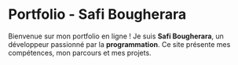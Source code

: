 # Portfolio - Safi Bougherara

Bienvenue sur mon portfolio en ligne ! Je suis **Safi Bougherara**, un développeur passionné par la **programmation**. Ce site présente mes compétences, mon parcours et mes projets.
